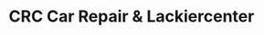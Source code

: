 ---
title: "CRC Car Repair & Lackiercenter"
url: /reichenberg/crc-car-repair-und-lackiercenter/
shop: Autowerkstatt
---